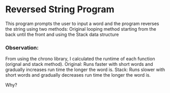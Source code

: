 # Reversed String Program

This program prompts the user to input a word and the program reverses the string using two methods: Original looping method starting from the back until the front and using the Stack data structure

### Observation:
From using the chrono library, I calculated the runtime of each function (orignal and stack method). 
Original: Runs faster with short words and gradually increases run time the longer the word is.
Stack: Runs slower with short words and gradually decreases run time the longer the word is.

Why?